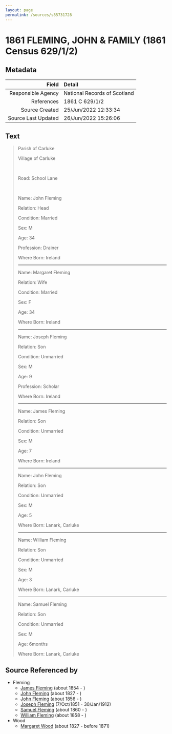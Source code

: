 ```yaml
---
layout: page
permalink: /sources/s85731728
---
```


# 1861 FLEMING, JOHN & FAMILY (1861 Census 629/1/2)

## Metadata

Field | Detail
---:|:---
Responsible Agency | National Records of Scotland
References | 1861 C 629/1/2
Source Created | 25/Jun/2022 12:33:34
Source Last Updated | 26/Jun/2022 15:26:06

## Text

> Parish of Carluke
>
> Village of Carluke
>
> <br/>
>
> Road: School Lane
>
> <br/>
>
> Name: John Fleming
>
> Relation: Head
>
> Condition: Married
>
> Sex: M
>
> Age: 34
>
> Profession: Drainer
>
> Where Born: Ireland
>
> ---
>
> Name: Margaret Fleming
>
> Relation: Wife
>
> Condition: Married
>
> Sex: F
>
> Age: 34
>
> Where Born: Ireland
>
> ---
>
> Name: Joseph Fleming
>
> Relation: Son
>
> Condition: Unmarried
>
> Sex: M
>
> Age: 9
>
> Profession: Scholar
>
> Where Born: Ireland
>
> ---
>
> Name: James Fleming
>
> Relation: Son
>
> Condition: Unmarried
>
> Sex: M
>
> Age: 7
>
> Where Born: Ireland
>
> ---
>
> Name: John Fleming
>
> Relation: Son
>
> Condition: Unmarried
>
> Sex: M
>
> Age: 5
>
> Where Born: Lanark, Carluke
>
> ---
>
> Name: William Fleming
>
> Relation: Son
>
> Condition: Unmarried
>
> Sex: M
>
> Age: 3
>
> Where Born: Lanark, Carluke
>
> ---
>
> Name: Samuel Fleming
>
> Relation: Son
>
> Condition: Unmarried
>
> Sex: M
>
> Age: 6months
>
> Where Born: Lanark, Carluke
>

## Source Referenced by

* Fleming
  * [James Fleming](../people/@45874990@-james-fleming-b1854-d.md) (about 1854 - )
  * [John Fleming](../people/@39983533@-john-fleming-b1827-d.md) (about 1827 - )
  * [John Fleming](../people/@18678270@-john-fleming-b1856-d.md) (about 1856 - )
  * [Joseph Fleming](../people/@57117702@-joseph-fleming-b1851-10-7-d1912-1-30.md) (7/Oct/1851 - 30/Jan/1912)
  * [Samuel Fleming](../people/@19337566@-samuel-fleming-b1860-d.md) (about 1860 - )
  * [William Fleming](../people/@78368531@-william-fleming-b1858-d.md) (about 1858 - )
* Wood
  * [Margaret Wood](../people/@50500805@-margaret-wood-b1827-d1871.md) (about 1827 - before 1871)
